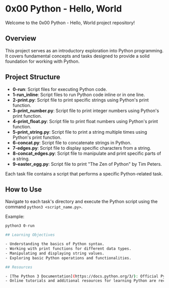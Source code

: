 # 0x00 Python - Hello, World

Welcome to the 0x00 Python - Hello, World project repository!

## Overview

This project serves as an introductory exploration into Python programming. It covers fundamental concepts and tasks designed to provide a solid foundation for working with Python.

## Project Structure

- **0-run**: Script files for executing Python code.
- **1-run_inline**: Script files to run Python code inline or in one line.
- **2-print.py**: Script file to print specific strings using Python's print function.
- **3-print_number.py**: Script file to print integer numbers using Python's print function.
- **4-print_float.py**: Script file to print float numbers using Python's print function.
- **5-print_string.py**: Script file to print a string multiple times using Python's print function.
- **6-concat.py**: Script file to concatenate strings in Python.
- **7-edges.py**: Script file to display specific characters from a string.
- **8-concat_edges.py**: Script file to manipulate and print specific parts of a string.
- **9-easter_egg.py**: Script file to print "The Zen of Python" by Tim Peters.

Each task file contains a script that performs a specific Python-related task.

## How to Use

Navigate to each task's directory and execute the Python script using the command `python3 <script_name.py>`.

Example:
```bash
python3 0-run

## Learning Objectives

- Understanding the basics of Python syntax.
- Working with print functions for different data types.
- Manipulating and displaying string values.
- Exploring basic Python operations and functionalities.

## Resources

- [The Python 3 Documentation](https://docs.python.org/3/): Official Python documentation to dive deeper into Python functionalities.
- Online tutorials and additional resources for learning Python are recommended for further understanding.



